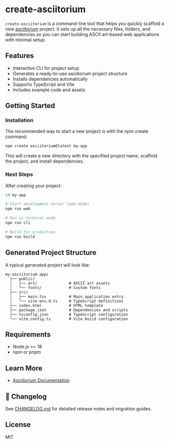 # create-asciitorium

`create-asciitorium` is a command-line tool that helps you quickly scaffold a new [asciitorium](../asciitorium) project. It sets up all the necessary files, folders, and dependencies so you can start building ASCII art-based web applications with minimal setup.

## Features

- Interactive CLI for project setup
- Generates a ready-to-use asciitorium project structure
- Installs dependencies automatically
- Supports TypeScript and Vite
- Includes example code and assets

## Getting Started

### Installation


The recommended way to start a new project is with the npm create command:

```bash
npm create asciitorium@latest my-app
```

This will create a new directory with the specified project name, scaffold the project, and install dependencies.

### Next Steps

After creating your project:

```bash
cd my-app

# Start development server (web mode)
npm run web

# Run in terminal mode
npm run cli

# Build for production
npm run build
```

## Generated Project Structure

A typical generated project will look like:

```
my-asciitorium-app/
  ├── public/
  │   ├── art/              # ASCII art assets
  │   └── fonts/            # Custom fonts
  ├── src/
  │   ├── main.tsx          # Main application entry
  │   └── vite-env.d.ts     # TypeScript definitions
  ├── index.html            # HTML template
  ├── package.json          # Dependencies and scripts
  ├── tsconfig.json         # TypeScript configuration
  └── vite.config.ts        # Vite build configuration
```

## Requirements

- Node.js >= 18
- npm or pnpm

## Learn More

- [Asciitorium Documentation](../asciitorium)

## 📝 Changelog

See [CHANGELOG.md](../../CHANGELOG.md) for detailed release notes and migration guides.

## License

MIT
